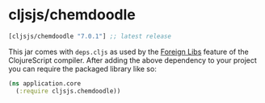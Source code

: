 # cljsjs/chemdoodle

[](dependency)
```clojure
[cljsjs/chemdoodle "7.0.1"] ;; latest release
```
[](/dependency)

This jar comes with `deps.cljs` as used by the [Foreign Libs][flibs] feature
of the ClojureScript compiler. After adding the above dependency to your project
you can require the packaged library like so:

```clojure
(ns application.core
  (:require cljsjs.chemdoodle))
```

[flibs]: https://clojurescript.org/reference/packaging-foreign-deps
